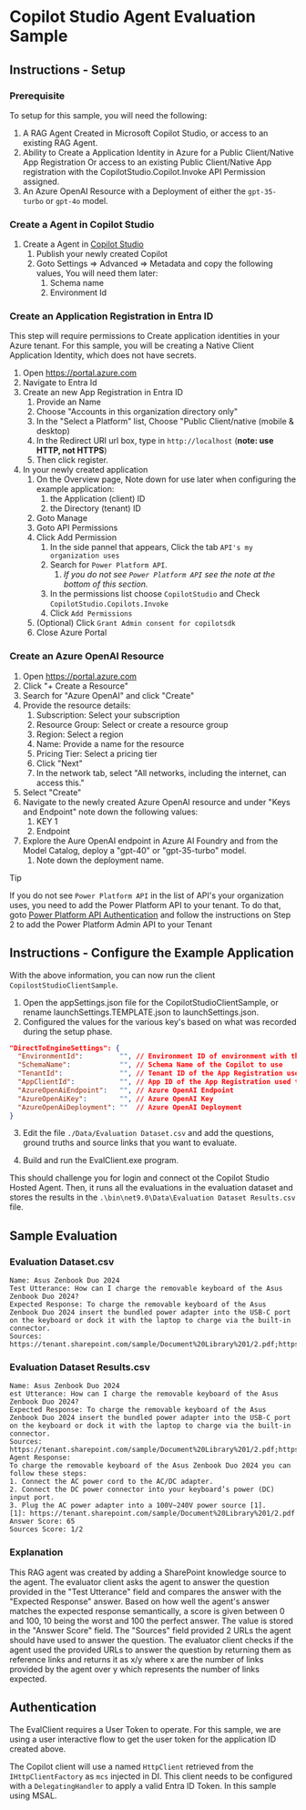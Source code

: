 # Copilot Studio Agent Evaluation Sample

## Instructions - Setup

### Prerequisite

To setup for this sample, you will need the following:

1. A RAG Agent Created in Microsoft Copilot Studio, or access to an existing RAG Agent.
1. Ability to Create a Application Identity in Azure for a Public Client/Native App Registration Or access to an existing Public Client/Native App registration with the CopilotStudio.Copilot.Invoke API Permission assigned.
1. An Azure OpenAI Resource with a Deployment of either the `gpt-35-turbo` or `gpt-4o` model.

### Create a Agent in Copilot Studio

1. Create a Agent in [Copilot Studio](https://copilotstudio.microsoft.com)
    1. Publish your newly created Copilot
    1. Goto Settings => Advanced => Metadata and copy the following values, You will need them later:
        1. Schema name
        1. Environment Id

### Create an Application Registration in Entra ID

This step will require permissions to Create application identities in your Azure tenant. For this sample, you will be creating a Native Client Application Identity, which does not have secrets.

1. Open https://portal.azure.com
1. Navigate to Entra Id
1. Create an new App Registration in Entra ID
    1. Provide an Name
    1. Choose "Accounts in this organization directory only"
    1. In the "Select a Platform" list, Choose "Public Client/native (mobile & desktop)
    1. In the Redirect URI url box, type in `http://localhost` (**note: use HTTP, not HTTPS**)
    1. Then click register.
1. In your newly created application
    1. On the Overview page, Note down for use later when configuring the example application:
        1. the Application (client) ID
        1. the Directory (tenant) ID
    1. Goto Manage
    1. Goto API Permissions
    1. Click Add Permission
        1. In the side pannel that appears, Click the tab `API's my organization uses`
        1. Search for `Power Platform API`.
            1. *If you do not see `Power Platform API` see the note at the bottom of this section.*
        1. In the permissions list choose `CopilotStudio` and Check `CopilotStudio.Copilots.Invoke`
        1. Click `Add Permissions`
    1. (Optional) Click `Grant Admin consent for copilotsdk`
    1. Close Azure Portal

### Create an Azure OpenAI Resource

1. Open https://portal.azure.com
1. Click "+ Create a Resource"
1. Search for "Azure OpenAI" and click "Create"
1. Provide the resource details:
   1. Subscription: Select your subscription
   1. Resource Group: Select or create a resource group
   1. Region: Select a region
   1. Name: Provide a name for the resource
   1. Pricing Tier: Select a pricing tier
   1. Click "Next"
   1. In the network tab, select "All networks, including the internet, can access this."
1. Select "Create"
1. Navigate to the newly created Azure OpenAI resource and under "Keys and Endpoint" note down the following values:
   1. KEY 1
   1. Endpoint
1. Explore the Aure OpenAI endpoint in Azure AI Foundry and from the Model Catalog, deploy a "gpt-40" or "gpt-35-turbo" model.
   1. Note down the deployment name.

> [!TIP]
> If you do not see `Power Platform API` in the list of API's your organization uses, you need to add the Power Platform API to your tenant. To do that, goto [Power Platform API Authentication](https://learn.microsoft.com/power-platform/admin/programmability-authentication-v2#step-2-configure-api-permissions) and follow the instructions on Step 2 to add the Power Platform Admin API to your Tenant

## Instructions - Configure the Example Application

With the above information, you can now run the client `CopilostStudioClientSample`.

1. Open the appSettings.json file for the CopilotStudioClientSample, or rename launchSettings.TEMPLATE.json to launchSettings.json.
1. Configured the values for the various key's based on what was recorded during the setup phase.

```json
"DirectToEngineSettings": {
  "EnvironmentId":         "", // Environment ID of environment with the CopilotStudio App.
  "SchemaName":            "", // Schema Name of the Copilot to use
  "TenantId":              "", // Tenant ID of the App Registration used to login,  this should be in the same tenant as the Copilot.
  "AppClientId":           "", // App ID of the App Registration used to login,  this should be in the same tenant as the Copilot.
  "AzureOpenAiEndpoint":   "", // Azure OpenAI Endpoint
  "AzureOpenAiKey":        "", // Azure OpenAI Key
  "AzureOpenAiDeployment": ""  // Azure OpenAI Deployment
}
```

3. Edit the file `./Data/Evaluation Dataset.csv` and add the questions, ground truths and source links that you want to evaluate.

4. Build and run the EvalClient.exe program.

This should challenge you for login and connect ot the Copilot Studio Hosted Agent. Then, it runs all the evaluations in the evaluation dataset and stores the results in the `.\bin\net9.0\Data\Evaluation Dataset Results.csv` file.

## Sample Evaluation

### Evaluation Dataset.csv

```plain
Name: Asus Zenbook Duo 2024
Test Utterance: How can I charge the removable keyboard of the Asus Zenbook Duo 2024?
Expected Response: To charge the removable keyboard of the Asus Zenbook Duo 2024 insert the bundled power adapter into the USB-C port on the keyboard or dock it with the laptop to charge via the built-in connector.
Sources: https://tenant.sharepoint.com/sample/Document%20Library%201/2.pdf;https://tenant.sharepoint.com/sample/Document%20Library%201/3.pdf
```

### Evaluation Dataset Results.csv

```plain
Name: Asus Zenbook Duo 2024
est Utterance: How can I charge the removable keyboard of the Asus Zenbook Duo 2024?
Expected Response: To charge the removable keyboard of the Asus Zenbook Duo 2024 insert the bundled power adapter into the USB-C port on the keyboard or dock it with the laptop to charge via the built-in connector.
Sources: https://tenant.sharepoint.com/sample/Document%20Library%201/2.pdf;https://tenant.sharepoint.com/sample/Document%20Library%201/3.pdf
Agent Response: 
To charge the removable keyboard of the Asus Zenbook Duo 2024 you can follow these steps:
1. Connect the AC power cord to the AC/DC adapter.
2. Connect the DC power connector into your keyboard’s power (DC) input port.
3. Plug the AC power adapter into a 100V~240V power source [1].
[1]: https://tenant.sharepoint.com/sample/Document%20Library%201/2.pdf
Answer Score: 65
Sources Score: 1/2
```

### Explanation

This RAG agent was created by adding a SharePoint knowledge source to the agent. The evaluator client asks the agent to answer the question provided in the "Test Utterance" 
field and compares the answer with the "Expected Response" answer. Based on how well the agent's answer matches the expected response semantically, a score is given 
between 0 and 100, 10 being the worst and 100 the perfect answer. The value is stored in the "Answer Score" field. The "Sources" field provided 2 URLs the agent should have used to answer the question. 
The evaluator client checks if the agent used the provided URLs to answer the question by returning them as reference links and returns it as x/y where x are the number of links provided by the agent 
over y which represents the number of links expected.

## Authentication

The EvalClient requires a User Token to operate. For this sample, we are using a user interactive flow to get the user token for the application ID created above.

The Copilot client will use a named `HttpClient` retrieved from the `IHttpClientFactory` as `mcs` injected in DI. This client needs to be configured with a `DelegatingHandler` to apply a valid Entra ID Token. In this sample using MSAL.
